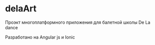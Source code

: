 # delaArt
 <p>Проэкт многоплатформного приложения для балетной школы De La dance</p>
 <p>Разработано на Angular js и Ionic</p>
